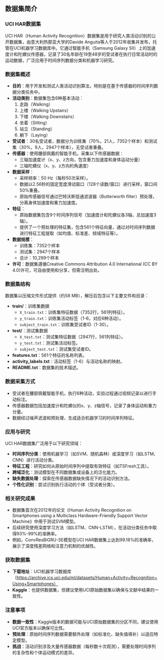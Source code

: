 ## 数据集简介
### UCI HAR数据集
UCI HAR（Human Activity Recognition）数据集是用于研究人类活动识别的公开数据集，由意大利热那亚大学的Davide Anguita等人于2012年收集并发布，托管在UCI机器学习数据库中。它通过智能手机（Samsung Galaxy SII）上的加速度计和陀螺仪传感器，记录了30名年龄在19至48岁的受试者在执行日常活动时的运动数据，广泛应用于时间序列数据分类和机器学习研究。[](https://machinelearningmastery.com/how-to-model-human-activity-from-smartphone-data/)[](https://archive.ics.uci.edu/ml/datasets/Human%2BActivity%2BRecognition%2BUsing%2BSmartphones)

### 数据集概述
- **目的**：用于开发和测试人类活动识别算法，特别是在基于传感器的时间序列数据分类任务中。
- **活动类别**：数据集包含6种基本活动：
  1. 走路（Walking）
  2. 上楼（Walking Upstairs）
  3. 下楼（Walking Downstairs）
  4. 坐着（Sitting）
  5. 站立（Standing）
  6. 躺下（Laying）
- **受试者**：30名受试者，数据分为训练集（70%，21人，7352个样本）和测试集（30%，9人，2947个样本），无受试者重叠。
- **传感器**：使用腰部佩戴的智能手机，采集以下传感器数据：
  - 三轴加速度计（x、y、z方向，包含重力加速度和身体运动分量）
  - 三轴陀螺仪（x、y、z方向的角速度）
- **数据采样**：
  - 采样频率：50 Hz（每秒50次采样）。
  - 数据以2.56秒的固定宽度滑动窗口（128个读数/窗口）进行采样，窗口间50%重叠。
  - 原始传感器信号通过巴特沃斯低通滤波器（Butterworth filter）预处理，分离身体加速度和重力加速度。
- **特征**：
  - 原始数据集包含9个时间序列信号（加速度计和陀螺仪各3轴，总加速度3轴）。
  - 提供了一个预处理的特征集，包含561个特征向量，通过对时间序列数据进行特征工程提取（如均值、标准差、频域特征等）。
- **数据规模**：
  - 训练集：7352个样本
  - 测试集：2947个样本
  - 总计：10,299个样本
- **许可**：数据集遵循Creative Commons Attribution 4.0 International (CC BY 4.0)许可，可自由使用和分享，但需注明出处。[](https://medium.com/data-science/a-guide-to-time-series-sensor-data-classification-using-uci-har-data-b7ac4f6ad251)

### 数据集结构
数据集以压缩文件形式提供（约58 MB），解压后包含以下主要文件和目录：
- **train/**：训练集数据
  - `X_train.txt`：训练集特征数据（7352行，561列特征）。
  - `y_train.txt`：训练集活动标签（1-6，对应6种活动）。
  - `subject_train.txt`：训练集受试者ID（1-30）。
- **test/**：测试集数据
  - `X_test.txt`：测试集特征数据（2947行，561列特征）。
  - `y_test.txt`：测试集活动标签。
  - `subject_test.txt`：测试集受试者ID。
- **features.txt**：561个特征的名称列表。
- **activity_labels.txt**：活动标签（1-6）与活动名称的映射。
- **README.txt**：数据集的技术描述。[](https://machinelearningmastery.com/how-to-model-human-activity-from-smartphone-data/)

### 数据采集方式
- 受试者在腰部佩戴智能手机，执行6种活动，实验过程通过视频记录以进行手动标注。
- 传感器数据包括加速度计和陀螺仪的x、y、z轴信号，记录了身体运动和重力分量。
- 数据经过噪声滤波和预处理，生成适合机器学习的时间序列特征。

### 应用与研究
UCI HAR数据集广泛用于以下研究领域：
- **时间序列分类**：使用机器学习（如SVM、随机森林）或深度学习（如LSTM、CNN）进行活动分类。[](https://medium.com/data-science/a-guide-to-time-series-sensor-data-classification-using-uci-har-data-b7ac4f6ad251)[](https://arxiv.org/html/2505.06730v1)
- **特征工程**：研究如何从原始时间序列中提取有效特征（如TSFresh工具）。[](https://medium.com/data-science/a-guide-to-time-series-sensor-data-classification-using-uci-har-data-b7ac4f6ad251)
- **跨域泛化**：测试模型在不同数据集或设备上的泛化能力。[](https://www.nature.com/articles/s41597-024-03951-4)
- **缺失数据处理**：探索在传感器数据缺失情况下的活动识别方法。[](https://arxiv.org/html/2505.06730v1)
- **个性化识别**：尝试识别执行活动的个体（受试者分类）。[](https://arxiv.org/html/2505.06730v1)

### 相关研究成果
- 数据集首次在2012年的论文《Human Activity Recognition on Smartphones using a Multiclass Hardware-Friendly Support Vector Machine》中用于测试SVM模型。[](https://machinelearningmastery.com/how-to-model-human-activity-from-smartphone-data/)
- 后续研究使用深度学习方法（如LSTM、CNN-LSTM），在活动分类任务中取得93%-99%的准确率。[](https://arxiv.org/html/2505.06730v1)[](https://www.researchgate.net/figure/Description-of-UCI-HAR-dataset_tbl1_349651970)
- 例如，ConvResBiGRU-SE模型在UCI HAR数据集上达到99.18%的准确率，展示了深度残差网络和注意力机制的优越性。[](https://www.researchgate.net/figure/Description-of-UCI-HAR-dataset_tbl1_349651970)

### 获取数据集
- **下载地址**：UCI机器学习数据库（https://archive.ics.uci.edu/ml/datasets/Human+Activity+Recognition+Using+Smartphones）
- **Kaggle**：也提供数据集，但建议使用UCI原始数据集以确保与文献中结果的一致性。[](https://www.researchgate.net/post/Can_Anyone_help_me_in_understandingc_features_in_UCI_HAR_Dataset)

### 注意事项
- **数据一致性**：Kaggle版本的数据可能与UCI原始数据集的分区不同，建议使用UCI官方版本以确保可比性。[](https://www.researchgate.net/post/Can_Anyone_help_me_in_understandingc_features_in_UCI_HAR_Dataset)
- **预处理**：原始时间序列数据需要额外处理（如标准化、缺失值填补）以适应特定模型。[](https://arxiv.org/html/2505.06730v1)[](https://www.nature.com/articles/s41597-024-03951-4)
- **挑战**：活动识别涉及大量传感器数据（每秒数十次观测），需要处理时间序列的复杂性和个体运动模式的差异。[](https://machinelearningmastery.com/how-to-model-human-activity-from-smartphone-data/)

